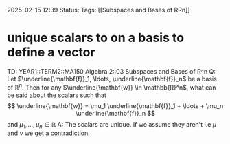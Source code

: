 2025-02-15 12:39
Status: 
Tags: [[Subspaces and Bases of RRn]]
# unique scalars to on a basis to define a vector

TD: YEAR1::TERM2::MA150 Algebra 2::03 Subspaces and Bases of R^n 
Q: Let $\underline{\mathbf{f}}_1, \ldots, \underline{\mathbf{f}}_n$ be a basis of $\mathbb{R}^n$. Then for any $\underline{\mathbf{w}} \in \mathbb{R}^n$, what can be said about the scalars such that $$ \underline{\mathbf{w}} = \mu_1 \underline{\mathbf{f}}_1 + \ldots + \mu_n \underline{\mathbf{f}}_n $$ and $\mu_1, \ldots, \mu_n \in \mathbb{R}$
A: The scalars are unique. If we assume they aren't i.e $\mu$ and $\nu$ we get a contradiction.
<!--ID: 1739624775631-->
